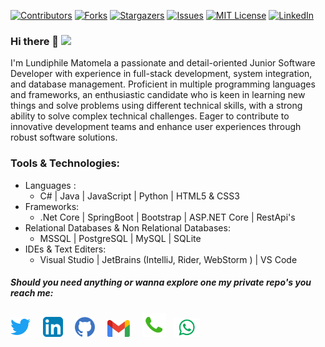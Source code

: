 <a name="readme-top"></a>
<!--
*** Thanks for checking out the Best-README-Template. If you have a suggestion
*** that would make this better, please fork the repo and create a pull request
*** or simply open an issue with the tag "enhancement".
*** Don't forget to give the project a star!
*** Thanks again! Now go create something AMAZING! :D
-->



<!-- PROJECT SHIELDS -->
<!--
*** I'm using markdown "reference style" links for readability.
*** Reference links are enclosed in brackets [ ] instead of parentheses ( ).
*** See the bottom of this document for the declaration of the reference variables
*** for contributors-url, forks-url, etc. This is an optional, concise syntax you may use.
*** https://www.markdownguide.org/basic-syntax/#reference-style-links
-->
[![Contributors][contributors-shield]][contributors-url]
[![Forks][forks-shield]][forks-url]
[![Stargazers][stars-shield]][stars-url]
[![Issues][issues-shield]][issues-url]
[![MIT License][license-shield]][license-url]
[![LinkedIn][linkedin-shield]][linkedin-url]


### Hi there 👋 ![](https://visitor-badge.glitch.me/badge?page_id=khethokuhle01.khethokuhle01)
I'm Lundiphile Matomela a passionate and detail-oriented Junior Software Developer with experience in full-stack development, system integration, and database management. Proficient in multiple programming languages and frameworks, an enthusiastic candidate who is keen in learning new things and solve problems using different technical skills, with a strong ability to solve complex technical challenges. Eager to contribute to innovative development teams and enhance user experiences through robust software solutions.

### Tools & Technologies:
- Languages :
  - C# | Java | JavaScript | Python | HTML5 & CSS3
- Frameworks:
  - .Net Core | SpringBoot | Bootstrap | ASP.NET Core | RestApi's
- Relational Databases & Non Relational Databases:
  - MSSQL | PostgreSQL | MySQL | SQLite
- IDEs & Text Editers:
  - Visual Studio | JetBrains (IntelliJ, Rider, WebStorm ) | VS Code 

##### Should you need anything or wanna explore one my private repo's you reach me:

[1]: https://www.facebook.com/profile.php?id=100004553656782
[2]: https://www.twitter.com/Lundie_Matomela
[3]: https://www.linkedin.com/in/lundiphile-matomela-67552a1a3
[4]: https://www.github.com/khethokuhle01

[![github](https://github.com/Khethokuhle01/khethokuhle01/blob/icons/twitter.png (Twitter))][2]  &nbsp; &nbsp;
[![twitter](https://github.com/Khethokuhle01/khethokuhle01/blob/icons/linkedin.png (LinkeIn))][3]  &nbsp; &nbsp;
[![linkedin](https://github.com/Khethokuhle01/khethokuhle01/blob/icons/github.png (GitHub))][4]  &nbsp; &nbsp;
<a href="mailto:lundiphile@gmail.com"><img alt="email" width="36px" src="https://github.com/Khethokuhle01/khethokuhle01/blob/icons/email.png" /></a>  &nbsp; &nbsp;
<a href="https://tel:+27730974872" ><img alt="Call" width="38px"  src="https://github.com/Khethokuhle01/khethokuhle01/blob/icons/phone.png" /></a>  &nbsp;
<a href="https://wa.me/2770974872"><img alt="whatsapp" width="42px" src="https://github.com/Khethokuhle01/khethokuhle01/blob/icons/whatsapp.png" /></a> 



<!--
**Khethokuhle01/khethokuhle01** is a ✨ _special_ ✨ repository because its `README.md` (this file) appears on your GitHub profile.

Here are some ideas to get you started:

- 🔭 I’m currently working on ...
- 🌱 I’m currently learning ...
- 👯 I’m looking to collaborate on ...
- 🤔 I’m looking for help with ...
- 💬 Ask me about ...
- 📫 How to reach me: ...
- 😄 Pronouns: ...
- ⚡ Fun fact: ...
-->

<!-- MARKDOWN LINKS & IMAGES -->
<!-- https://www.markdownguide.org/basic-syntax/#reference-style-links -->
[contributors-shield]: https://img.shields.io/github/contributors/othneildrew/Best-README-Template.svg?style=for-the-badge
[contributors-url]: https://github.com/khethokuhle01/khethokuhle01/graphs/contributors
[forks-shield]: https://img.shields.io/github/forks/othneildrew/Best-README-Template.svg?style=for-the-badge
[forks-url]: https://github.com/othneildrew/Best-README-Template/network/members
[stars-shield]: https://img.shields.io/github/stars/othneildrew/Best-README-Template.svg?style=for-the-badge
[stars-url]: https://github.com/khethokuhle01/khethokuhle01/stargazers
[issues-shield]: https://img.shields.io/github/issues/othneildrew/Best-README-Template.svg?style=for-the-badge
[issues-url]: https://github.com/khethokuhle01/khethokuhle01/issues
[license-shield]: https://img.shields.io/github/license/othneildrew/Best-README-Template.svg?style=for-the-badge
[license-url]: https://github.com/othneildrew/Best-README-Template/blob/master/LICENSE.txt
[linkedin-shield]: https://img.shields.io/badge/-LinkedIn-black.svg?style=for-the-badge&logo=linkedin&colorB=555
[linkedin-url]: https://www.linkedin.com/in/lundiphile-matomela-67552a1a3
